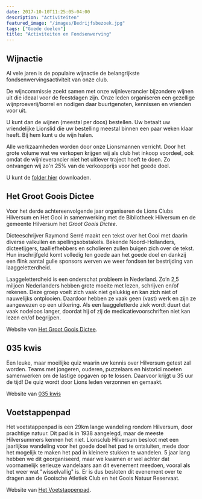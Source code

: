 ```yaml
---
date: 2017-10-10T11:25:05-04:00
description: "Activiteiten"
featured_image: "/images/Bedrijfsbezoek.jpg"
tags: ["Goede doelen"]
title: "Activiteiten en Fondsenwerving"
---
```

## Wijnactie

Al vele jaren is de populaire wijnactie de belangrijkste fondsenwervingsactiviteit van onze club.

De wijncommissie zoekt samen met onze wijnleverancier bijzondere wijnen uit die ideaal voor
de feestdagen zijn. Onze leden organiseren een gezellige wijnproeverij/borrel en nodigen daar
buurtgenoten, kennissen en vrienden voor uit.

U kunt dan de wijnen (meestal per doos) bestellen. Uw betaalt uw vriendelijke Lionslid
die uw bestelling meestal binnen een paar weken klaar heeft. Bij hem kunt u de wijn halen.

Alle werkzaamheden worden door onze Lionsmannen verricht. Door het grote volume wat we verkopen
krijgen wij als club het inkoop voordeel, ook omdat de wijnleverancier niet het uitlever traject
hoeft te doen. Zo ontvangen wij zo'n 25% van de verkoopprijs voor het goede doel.

U kunt de <a href="http://lionshilversum.nl/wijnfolder_2017.pdf" target="_blank">folder hier</a> downloaden.

## Het Groot Goois Dictee

Voor het derde achtereenvolgende jaar organiseren de Lions Clubs
Hilversum en Het Gooi in samenwerking met de Bibliotheek Hilversum en de
gemeente Hilversum het _Groot Goois Dictee_.

Dicteeschrijver Raymond Serré maakt een tekst over het Gooi met
daarin diverse valkuilen en spellingsobstakels. Bekende
Noord-Hollanders, dicteetijgers, taalliefhebbers en scholieren zullen
buigen zich over de tekst. Hun inschrijfgeld
komt volledig ten goede aan het goede doel en dankzij een flink aantal
gulle sponsors werven we weer fondsen ter bestrijding van laaggeletterdheid.

Laaggeletterdheid is een onderschat probleem in Nederland. Zo’n 2,5
miljoen Nederlanders hebben grote moeite met lezen, schrijven en/of
rekenen. Deze groep voelt zich vaak niet gelukkig en kan zich niet of
nauwelijks ontplooien. Daardoor hebben ze vaak geen (vast) werk en zijn
ze aangewezen op een uitkering. Als een laaggeletterde ziek wordt duurt
dat vaak nodeloos langer, doordat hij of zij de medicatievoorschriften
niet kan lezen en/of begrijpen.

Website van <a href="http://hetgrootgooisdictee.nl" target="_blank">Het Groot Goois Dictee</a>.

## 035 kwis

Een leuke, maar moeilijke quiz waarin uw kennis over Hilversum getest zal worden. Teams
met jongeren, ouderen, puzzelaars en historici moeten samenwerken om de lastige
opgaven op te lossen. Daarvoor krijgt u 35 uur de tijd! De quiz wordt door Lions leden verzonnen en gemaakt.

Website van <a href="http://035kwis.nl" target="_blank">035 kwis</a>

## Voetstappenpad

Het voetstappenpad is een 29km lange wandeling rondom Hilversum, door prachtige natuur.
Dit pad is in 1938 aangelegd, maar de meeste Hilversummers kennen het niet. Lionsclub Hilversum
besloot met een jaarlijkse wandeling voor het goede doel het pad te ontsluiten, mede door het
mogelijk te maken het pad in kleinere stukken te wandelen. 5 jaar lang hebben we dit georganiseerd,
maar we kwamen er wel achter dat voornamelijk serieuze wandelaars aan dit evenement meedoen, vooral
als het weer wat "wisselvallig" is. Er is dus besloten dit evenement over te dragen aan de Gooische
Atletiek Club en het Goois Natuur Reservaat.

Website van <a href="http://voetstappenpad.nl" target="_blank">Het Voetstappenpad</a>.
